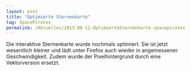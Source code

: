 ```yaml
---
layout: post
title: "Optimierte Sternenkarte"
tag: SpacePirates
permalink: /Aktuelles/2013-08-12-OptimierteSternenkarte-spacepirates
---
```


Die interaktive Sternenkarte wurde nochmals optimiert. Sie ist jetzt wesentlich kleiner und lädt unter Firefox auch wieder in angemessener Geschwindigkeit. Zudem wurde der Pixelhintergrund durch eine Vektorversion ersetzt.

